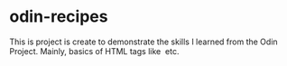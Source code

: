 # odin-recipes
This is project is create to demonstrate the skills I learned from
the Odin Project. Mainly, basics of HTML tags like <a> <img> etc.
